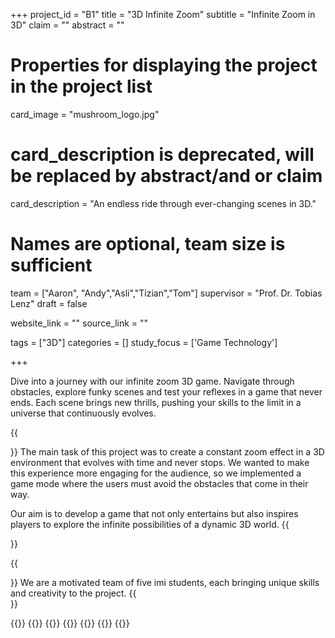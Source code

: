+++
project_id = "B1"
title = "3D Infinite Zoom"
subtitle = "Infinite Zoom in 3D"
claim = ""
abstract = ""

# Properties for displaying the project in the project list
card_image = "mushroom_logo.jpg"
# card_description is deprecated, will be replaced by abstract/and or claim
card_description = "An endless ride through ever-changing scenes in 3D." 

# Names are optional, team size is sufficient
team = ["Aaron", "Andy","Asli","Tizian","Tom"]
supervisor = "Prof. Dr. Tobias Lenz"
draft = false

website_link = ""
source_link = ""

tags = ["3D"]
categories = []
study_focus = ['Game Technology']

+++

Dive into a journey with our infinite zoom 3D game. Navigate through obstacles, explore funky scenes and test your reflexes in a game that never ends. Each scene brings new thrills, pushing your skills to the limit in a universe that continuously evolves. 

{{<section title="Our Goal">}}
The main task of this project was to create a constant zoom effect in a 3D environment that evolves with time and never stops. We wanted to make this experience more engaging for the audience, so we implemented a game mode where the users must avoid the obstacles that come in their way. 

 Our aim is to develop a game that not only entertains but also inspires players to explore the infinite possibilities of a dynamic 3D world.
{{</section>}}


{{<section title="The team">}}
We are a motivated team of five imi students, each bringing unique skills and creativity to the project.
{{</section>}} 

{{<gallery>}}
{{<team-member image="aaron.png" name="Aaron">}}
{{<team-member image="andy.png" name="Andy">}}
{{<team-member image="asli.png" name="Asli">}}
{{<team-member image="tizian.png" name="Tizian">}}
{{<team-member image="tom.png" name="Tom">}}
{{</gallery>}}

